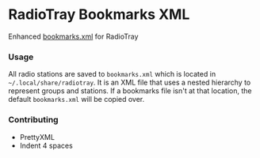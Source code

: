 RadioTray Bookmarks XML
===================

Enhanced [bookmarks.xml](blob/master/bookmarks.xml) for RadioTray

### Usage

All radio stations are saved to `bookmarks.xml` which is located in `~/.local/share/radiotray`. It is an XML file that uses a nested hierarchy to represent groups and stations. If a bookmarks file isn't at that location, the default `bookmarks.xml` will be copied over.

### Contributing

 - PrettyXML
 - Indent 4 spaces
